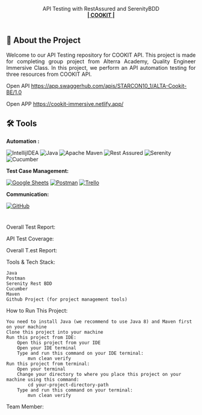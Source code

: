 
  <p align="center">
    API Testing with RestAssured and SerenityBDD
    <br />
    <a href="https://cookit-immersive.netlify.app/"><strong>| COOKIT |</strong></a>
    <br />
    <br />
  </p>
</div>

## 📑 About the Project
<p align="justify">Welcome to our API Testing repository for COOKIT API. This project is made for completing group project from Alterra Academy, Quality Engineer Immersive Class. In this project, we perform an API automation testing for three resources from COOKIT API. </p>

Open API https://app.swaggerhub.com/apis/STARCON10_1/ALTA-Cookit-BE/1.0

Open APP https://cookit-immersive.netlify.app/

## 🛠 Tools

**Automation :**

![IntellijIDEA](https://img.shields.io/badge/IntelliJIDEA-000000.svg?style=for-the-badge&logo=intellij-idea&logoColor=white)
![Java](https://img.shields.io/badge/java-%23ED8B00.svg?style=for-the-badge&logo=java&logoColor=white)
![Apache Maven](https://img.shields.io/badge/Apache%20Maven-C71A36?style=for-the-badge&logo=Apache%20Maven&logoColor=white)
![Rest Assured](https://img.shields.io/badge/-rest%20assured-000000?style=for-the-badge&logo=rest-assured&logoColor=black)
![Serenity](https://img.shields.io/badge/-serenity-16a67a?style=for-the-badge&logo=serenity&logoColor=black)
![Cucumber](https://img.shields.io/badge/-cucumber-4bc47b?style=for-the-badge&logo=cucumber&logoColor=black)

**Test Case Management:**  

[![Google Sheets](https://img.shields.io/badge/-Google%20sheets-4bc47b?style=for-the-badge&logoColor=black)](https://img.shields.io/badge/-Google%20sheets-4bc47b?style=for-the-badge&logoColor=black)
[![Postman](https://img.shields.io/badge/Postman-FF6C37?style=for-the-badge&logo=postman&logoColor=white)](https://lively-station-149019.postman.co/workspace/TEAM-D---COOKIT~de3aa802-81f3-4810-bc47-dccccbae4d91/collection/21751748-0f783ec4-2037-44e3-bb70-3e1ae0efb476?action=share&creator=21751748)
[![Trello](https://img.shields.io/badge/Trello-%23026AA7.svg?style=for-the-badge&logo=Trello&logoColor=white)](https://trello.com/b/x4mtkPka/cookit)

**Communication:**  

[![GitHub](https://img.shields.io/badge/github%20Project-%23121011.svg?style=for-the-badge&logo=github&logoColor=white)](https://github.com/CAPSTONE-COOKIT-QA11)

#

Overall Test Report:


API Test Coverage:



Overall T.est Report:

Tools & Tech Stack:

    Java
    Postman
    Serenity Rest BDD
    Cucumber
    Maven
    Github Project (for project management tools)

How to Run This Project:

    You need to install Java (we recommend to use Java 8) and Maven first on your machine
    Clone this project into your machine
    Run this project from IDE:
        Open this project from your IDE
        Open your IDE terminal
        Type and run this command on your IDE terminal:
            mvn clean verify
    Run this project from terminal:
        Open your terminal
        Change your directory to where you place this project on your machine using this command:
            cd your-project-directory-path
        Type and run this command on your terminal:
            mvn clean verify

Team Member:

    
